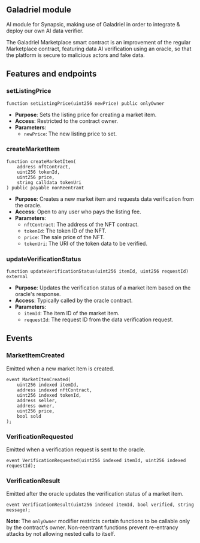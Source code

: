 ## Galadriel module

AI module for Synapsic, making use of Galadriel in order to integrate & deploy our own AI data verifier.

The Galadriel Marketplace smart contract is an improvement of the regular Marketplace contract, featuring data AI verification using an oracle, so that the platform is secure to malicious actors and fake data.

## Features and endpoints

### setListingPrice

```solidity
function setListingPrice(uint256 newPrice) public onlyOwner
```

- **Purpose**: Sets the listing price for creating a market item.
- **Access**: Restricted to the contract owner.
- **Parameters**:
  - `newPrice`: The new listing price to set.

### createMarketItem

```solidity
function createMarketItem(
    address nftContract,
    uint256 tokenId,
    uint256 price,
    string calldata tokenUri
) public payable nonReentrant
```

- **Purpose**: Creates a new market item and requests data verification from the oracle.
- **Access**: Open to any user who pays the listing fee.
- **Parameters**:
  - `nftContract`: The address of the NFT contract.
  - `tokenId`: The token ID of the NFT.
  - `price`: The sale price of the NFT.
  - `tokenUri`: The URI of the token data to be verified.

### updateVerificationStatus

```solidity
function updateVerificationStatus(uint256 itemId, uint256 requestId) external
```

- **Purpose**: Updates the verification status of a market item based on the oracle's response.
- **Access**: Typically called by the oracle contract.
- **Parameters**:
  - `itemId`: The item ID of the market item.
  - `requestId`: The request ID from the data verification request.

## Events

### MarketItemCreated

Emitted when a new market item is created.

```solidity
event MarketItemCreated(
    uint256 indexed itemId,
    address indexed nftContract,
    uint256 indexed tokenId,
    address seller,
    address owner,
    uint256 price,
    bool sold
);
```

### VerificationRequested

Emitted when a verification request is sent to the oracle.

```solidity
event VerificationRequested(uint256 indexed itemId, uint256 indexed requestId);
```

### VerificationResult

Emitted after the oracle updates the verification status of a market item.

```solidity
event VerificationResult(uint256 indexed itemId, bool verified, string message);
```

**Note**: The `onlyOwner` modifier restricts certain functions to be callable only by the contract's owner. Non-reentrant functions prevent re-entrancy attacks by not allowing nested calls to itself.
